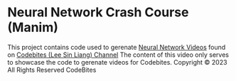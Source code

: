 #  Neural Network Crash Course (Manim)
This project contains code used to gerenate [Neural Network Videos](https://youtube.com/playlist?list=PLOWI4Wss2P-yi0JuW3wi7QyjzWbWX2TGb) found on [Codebites (Lee Sin Liang) Channel](https://www.youtube.com/watch?v=EckwOEt5cmE)
The content of this video only serves to showcase the code to gerenate videos for Codebites.
Copyright © 2023 All Rights Reserved CodeBites
